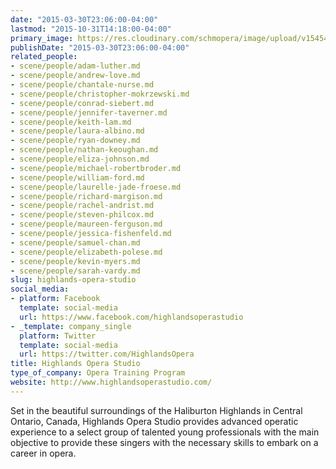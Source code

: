 ```yaml
---
date: "2015-03-30T23:06:00-04:00"
lastmod: "2015-10-31T14:18:00-04:00"
primary_image: https://res.cloudinary.com/schmopera/image/upload/v1545409169/media/webhook-uploads/1446315494034/Logo---HOS.jpg.jpg
publishDate: "2015-03-30T23:06:00-04:00"
related_people:
- scene/people/adam-luther.md
- scene/people/andrew-love.md
- scene/people/chantale-nurse.md
- scene/people/christopher-mokrzewski.md
- scene/people/conrad-siebert.md
- scene/people/jennifer-taverner.md
- scene/people/keith-lam.md
- scene/people/laura-albino.md
- scene/people/ryan-downey.md
- scene/people/nathan-keoughan.md
- scene/people/eliza-johnson.md
- scene/people/michael-robertbroder.md
- scene/people/william-ford.md
- scene/people/laurelle-jade-froese.md
- scene/people/richard-margison.md
- scene/people/rachel-andrist.md
- scene/people/steven-philcox.md
- scene/people/maureen-ferguson.md
- scene/people/jessica-fishenfeld.md
- scene/people/samuel-chan.md
- scene/people/elizabeth-polese.md
- scene/people/kevin-myers.md
- scene/people/sarah-vardy.md
slug: highlands-opera-studio
social_media:
- platform: Facebook
  template: social-media
  url: https://www.facebook.com/highlandsoperastudio
- _template: company_single
  platform: Twitter
  template: social-media
  url: https://twitter.com/HighlandsOpera
title: Highlands Opera Studio
type_of_company: Opera Training Program
website: http://www.highlandsoperastudio.com/
---
```


<p>
	Set in the beautiful surroundings of the Haliburton Highlands in Central Ontario, Canada, Highlands Opera Studio provides advanced operatic experience to a select group of talented young professionals with the main objective to provide these singers with the necessary skills to embark on a career in opera.
</p>
